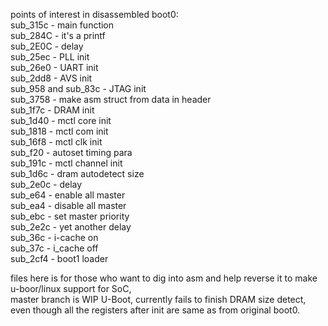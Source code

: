 
 points of interest in disassembled boot0:<br/>
  sub_315c - main function<br/>
  sub_284C - it's a printf<br/>
  sub_2E0C - delay<br/>
  sub_25ec - PLL init<br/>
  sub_26e0 - UART init<br/>
  sub_2dd8 - AVS init<br/>
  sub_958 and sub_83c - JTAG init<br/>
  sub_3758 - make asm struct from data in header<br/>
  sub_1f7c - DRAM init<br/>
  sub_1d40 - mctl core init<br/>
  sub_1818 - mctl com init<br/>
  sub_16f8 - mctl clk init<br/>
  sub_f20 - autoset timing para<br/>
  sub_191c - mctl channel init<br/>
  sub_1d6c - dram autodetect size<br/>
  sub_2e0c - delay<br/>
  sub_e64 - enable all master<br/>
  sub_ea4 - disable all master<br/>
  sub_ebc - set master priority<br/>
  sub_2e2c - yet another delay<br/>
  sub_36c - i-cache on<br/>
  sub_37c - i_cache off<br/>
  sub_2cf4 - boot1 loader<br/>

 files here is for those who want to dig into asm and help reverse it to make u-boor/linux support for SoC,<br/>
 master branch is WIP U-Boot, currently fails to finish DRAM size detect, even though all the registers after init are same as from original boot0.

 
